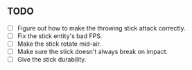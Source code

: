 ## TODO
- [ ] Figure out how to make the throwing stick attack correctly.
- [ ] Fix the stick entity's bad FPS.
- [ ] Make the stick rotate mid-air.
- [ ] Make sure the stick doesn't always break on impact.
- [ ] Give the stick durability.
